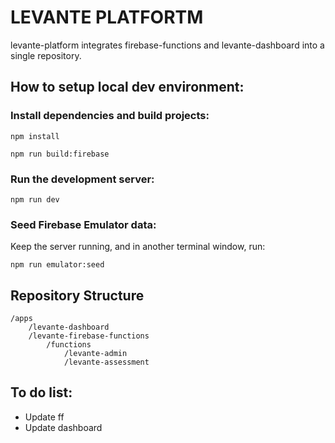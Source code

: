# LEVANTE PLATFORTM

levante-platform integrates firebase-functions and levante-dashboard into a single repository.

## How to setup local dev environment:

### Install dependencies and build projects:

`npm install`

`npm run build:firebase`

### Run the development server:

`npm run dev`

### Seed Firebase Emulator data:

Keep the server running, and in another terminal window, run:

`npm run emulator:seed`

## Repository Structure

```
/apps
    /levante-dashboard
    /levante-firebase-functions
        /functions
            /levante-admin
            /levante-assessment
```

## To do list:

- Update ff
- Update dashboard
